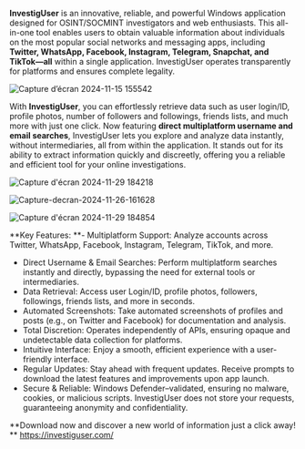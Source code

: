 **InvestigUser** is an innovative, reliable, and powerful Windows application designed for OSINT/SOCMINT investigators and web enthusiasts. This all-in-one tool enables users to obtain valuable information about individuals on the most popular social networks and messaging apps, including **Twitter, WhatsApp, Facebook, Instagram, Telegram, Snapchat, and TikTok—all** within a single application. InvestigUser operates transparently for platforms and ensures complete legality.

![Capture d’écran 2024-11-15 155542](https://github.com/user-attachments/assets/62112ae1-ab99-4f34-87a6-454f7c62b08d)




With **InvestigUser**, you can effortlessly retrieve data such as user login/ID, profile photos, number of followers and followings, friends lists, and much more with just one click. Now featuring **direct multiplatform username and email searches**, InvestigUser lets you explore and analyze data instantly, without intermediaries, all from within the application. It stands out for its ability to extract information quickly and discreetly, offering you a reliable and efficient tool for your online investigations.

![Capture d'écran 2024-11-29 184218](https://github.com/user-attachments/assets/e2acc11a-d69b-4833-806a-4a0c1678a478)


![Capture-decran-2024-11-26-161628](https://github.com/user-attachments/assets/ab034a04-1262-41f1-94b2-55b0b0809ef7)

![Capture d'écran 2024-11-29 184854](https://github.com/user-attachments/assets/b9dd1673-e66d-4d51-8bd6-c5cabd3bd8b2)


**Key Features:
**- Multiplatform Support: Analyze accounts across Twitter, WhatsApp, Facebook, Instagram, Telegram, TikTok, and more.
- Direct Username & Email Searches: Perform multiplatform searches instantly and directly, bypassing the need for external tools or intermediaries.
- Data Retrieval: Access user Login/ID, profile photos, followers, followings, friends lists, and more in seconds.
- Automated Screenshots: Take automated screenshots of profiles and posts (e.g., on Twitter and Facebook) for documentation and analysis.
- Total Discretion: Operates independently of APIs, ensuring opaque and undetectable data collection for platforms.
- Intuitive Interface: Enjoy a smooth, efficient experience with a user-friendly interface.
- Regular Updates: Stay ahead with frequent updates. Receive prompts to download the latest features and improvements upon app launch.
- Secure & Reliable: Windows Defender–validated, ensuring no malware, cookies, or malicious scripts. InvestigUser does not store your requests, guaranteeing anonymity and confidentiality.

**Download now and discover a new world of information just a click away!
**
https://investiguser.com/
